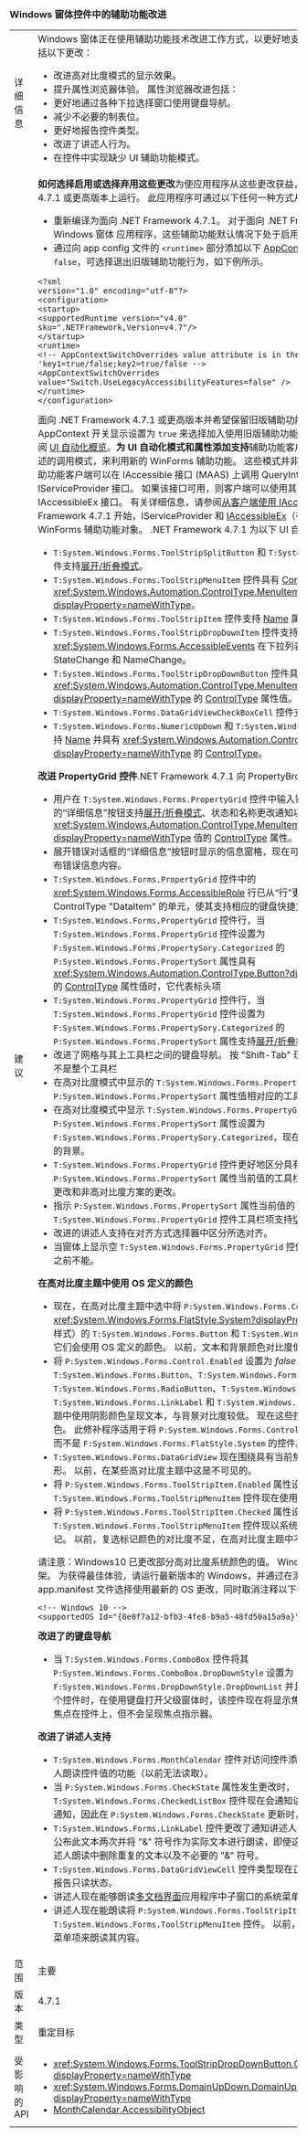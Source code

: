 ### <a name="accessibility-improvements-in-windows-forms-controls"></a>Windows 窗体控件中的辅助功能改进

|   |   |
|---|---|
|详细信息|Windows 窗体正在使用辅助功能技术改进工作方式，以更好地支持 Windows 窗体客户。 其中包括以下更改：<ul><li>改进高对比度模式的显示效果。</li><li>提升属性浏览器体验。 属性浏览器改进包括：</li><li>更好地通过各种下拉选择窗口使用键盘导航。</li><li>减少不必要的制表位。</li><li>更好地报告控件类型。</li><li>改进了讲述人行为。</li><li>在控件中实现缺少 UI 辅助功能模式。</li></ul>|
|建议|<strong>如何选择启用或选择弃用这些更改</strong>为使应用程序从这些更改获益，它必须在 .NET Framework 4.7.1 或更高版本上运行。 此应用程序可通过以下任何一种方式从这些更改中获益：<ul><li>重新编译为面向 .NET Framework 4.7.1。 对于面向 .NET Framework 4.7.1 或更高版本的 Windows 窗体 应用程序，这些辅助功能默认情况下处于启用状态。</li><li>通过向 app config 文件的 <code>&lt;runtime&gt;</code> 部分添加以下 [AppContext 交换机](~/docs/framework/configure-apps/file-schema/runtime/appcontextswitchoverrides-element.md)并将其设置为 <code>false</code>，可选择退出旧版辅助功能行为，如下例所示。</li></ul><pre><code class="language-xml">&lt;?xml version=&quot;1.0&quot; encoding=&quot;utf-8&quot;?&gt;&#13;&#10;&lt;configuration&gt;&#13;&#10;&lt;startup&gt;&#13;&#10;&lt;supportedRuntime version=&quot;v4.0&quot; sku=&quot;.NETFramework,Version=v4.7&quot;/&gt;&#13;&#10;&lt;/startup&gt;&#13;&#10;&lt;runtime&gt;&#13;&#10;&lt;!-- AppContextSwitchOverrides value attribute is in the form of &#39;key1=true/false;key2=true/false  --&gt;&#13;&#10;&lt;AppContextSwitchOverrides value=&quot;Switch.UseLegacyAccessibilityFeatures=false&quot; /&gt;&#13;&#10;&lt;/runtime&gt;&#13;&#10;&lt;/configuration&gt;&#13;&#10;</code></pre>面向 .NET Framework 4.7.1 或更高版本并希望保留旧版辅助功能行为的应用程序，可通过将此 AppContext 开关显示设置为 <code>true</code> 来选择加入使用旧版辅助功能。有关 UI 自动化的概览，请参阅 [UI 自动化概览](~/docs/framework/ui-automation/ui-automation-overview.md)。<strong>为 UI 自动化模式和属性添加支持</strong>辅助功能客户端可以通过使用公共并公开描述的调用模式，来利用新的 WinForms 辅助功能。 这些模式并非特定于 WinForms。 例如，辅助功能客户端可以在 IAccessible 接口 (MAAS) 上调用 QueryInterface 方法，来获取 IServiceProvider 接口。 如果该接口可用，则客户端可以使用其 QueryService 方法来请求 IAccessibleEx 接口。 有关详细信息，请参阅[从客户端使用 IAccessibleEx](https://msdn.microsoft.com/library/windows/desktop/dd561924.aspx)。 从 .NET Framework 4.7.1 开始，IServiceProvider 和 [IAccessibleEx](https://msdn.microsoft.com/library/windows/desktop/dd561898.aspx)（在适用情况下）可用于 WinForms 辅助功能对象。 .NET Framework 4.7.1 为以下 UI 自动化模式和属性添加支持：<ul><li><code>T:System.Windows.Forms.ToolStripSplitButton</code> 和 <code>T:System.Windows.Forms.ComboBox</code> 控件支持[展开/折叠模式](~/docs/framework/ui-automation/implementing-the-ui-automation-expandcollapse-control-pattern.md)。</li><li><code>T:System.Windows.Forms.ToolStripMenuItem</code> 控件具有 [ControlType](~/docs/framework/ui-automation/ui-automation-support-for-the-menubar-control-type.md) 属性值 <xref:System.Windows.Automation.ControlType.MenuItem?displayProperty=nameWithType>。</li><li><code>T:System.Windows.Forms.ToolStripItem</code> 控件支持 [Name](xref:System.Windows.Automation.AutomationElement.NameProperty) 属性和[展开/折叠模式](~/docs/framework/ui-automation/implementing-the-ui-automation-expandcollapse-control-pattern.md)。</li><li><code>T:System.Windows.Forms.ToolStripDropDownItem</code> 控件支持 <xref:System.Windows.Forms.AccessibleEvents> 在下拉列表展开或折叠时指示 StateChange 和 NameChange。</li><li><code>T:System.Windows.Forms.ToolStripDropDownButton</code> 控件具有 <xref:System.Windows.Automation.ControlType.MenuItem?displayProperty=nameWithType> 的 [ControlType](~/docs/framework/ui-automation/ui-automation-support-for-the-menubar-control-type.md) 属性值。</li><li><code>T:System.Windows.Forms.DataGridViewCheckBoxCell</code> 控件支持[切换模式](xref:System.Windows.Automation.TogglePattern)。</li><li><code>T:System.Windows.Forms.NumericUpDown</code> 和 <code>T:System.Windows.Forms.DomainUpDown</code> 控件支持 [Name](xref:System.Windows.Automation.AutomationElement.NameProperty) 并具有 <xref:System.Windows.Automation.ControlType.Spinner?displayProperty=nameWithType> 的 [ControlType](~/docs/framework/ui-automation/ui-automation-support-for-the-spinner-control-type.md)。</li></ul><strong>改进 PropertyGrid 控件</strong>.NET Framework 4.7.1 向 PropertyBrowser 控件添加了以下改进：<ul><li>用户在 <code>T:System.Windows.Forms.PropertyGrid</code> 控件中输入错误值时所显示错误对话框中的“详细信息”按钮支持[展开/折叠模式](~/docs/framework/ui-automation/implementing-the-ui-automation-expandcollapse-control-pattern.md)、状态和名称更改通知以及带有 <xref:System.Windows.Automation.ControlType.MenuItem?displayProperty=nameWithType> 值的 [ControlType](~/docs/framework/ui-automation/ui-automation-support-for-the-menubar-control-type.md) 属性。</li><li>展开错误对话框的“详细信息”按钮时显示的信息窗格，现在可以通过键盘访问并允许讲述人宣布错误信息内容。</li><li><code>T:System.Windows.Forms.PropertyGrid</code> 控件中的 <xref:System.Windows.Forms.AccessibleRole> 行已从“行”更改为“单元”。 映射到 UIA ControlType &quot;DataItem&quot; 的单元，使其支持相应的键盘快捷方式和讲述人朗读。</li><li><code>T:System.Windows.Forms.PropertyGrid</code> 控件行，当 <code>T:System.Windows.Forms.PropertyGrid</code> 控件设置为 <code>F:System.Windows.Forms.PropertySory.Categorized</code> 的 <code>P:System.Windows.Forms.PropertySort</code> 属性具有 <xref:System.Windows.Automation.ControlType.Button?displayProperty=nameWithType> 的 [ControlType](~/docs/framework/ui-automation/ui-automation-support-for-the-menubar-control-type.md) 属性值时，它代表标头项</li><li><code>T:System.Windows.Forms.PropertyGrid</code> 控件行，当 <code>T:System.Windows.Forms.PropertyGrid</code> 控件设置为 <code>F:System.Windows.Forms.PropertySory.Categorized</code> 的 <code>P:System.Windows.Forms.PropertySort</code> 属性支持[展开/折叠模式](~/docs/framework/ui-automation/implementing-the-ui-automation-expandcollapse-control-pattern.md)时，它代表标头项。</li><li>改进了网格与其上工具栏之间的键盘导航。 按 &quot;Shift-Tab&quot; 现在会选中第一个工具栏按钮而不是整个工具栏</li><li>在高对比度模式中显示的 <code>T:System.Windows.Forms.PropertyGrid</code> 控件现在将围绕与当前 <code>P:System.Windows.Forms.PropertySort</code> 属性值相对应的工具栏按钮绘制焦点矩形。</li><li>在高对比度模式中显示 <code>T:System.Windows.Forms.PropertyGrid</code> 控件且 <code>P:System.Windows.Forms.PropertySort</code> 属性设置为 <code>F:System.Windows.Forms.PropertySory.Categorized</code>，现在将以高对比度颜色显示类别标题的背景。</li><li><code>T:System.Windows.Forms.PropertyGrid</code> 控件更好地区分具有焦点的工具栏项和指示 <code>P:System.Windows.Forms.PropertySort</code> 属性当前值的工具栏项。 此修补程序包含高对比度更改和非高对比度方案的更改。</li><li>指示 <code>P:System.Windows.Forms.PropertySort</code> 属性当前值的 <code>T:System.Windows.Forms.PropertyGrid</code> 控件工具栏项支持[切换模式](xref:System.Windows.Automation.TogglePattern)。</li><li>改进的讲述人支持在对齐方式选择器中区分所选对齐。</li><li>当窗体上显示空 <code>T:System.Windows.Forms.PropertyGrid</code> 控件时，现可将焦点置于其上，而之前不能。</li></ul><strong>在高对比度主题中使用 OS 定义的颜色</strong><ul><li>现在，在高对比度主题中选中将 <code>P:System.Windows.Forms.Control.FlatStyle</code> 设置为 <xref:System.Windows.Forms.FlatStyle.System?displayProperty=nameWithType>（默认样式）的 <code>T:System.Windows.Forms.Button</code> 和 <code>T:System.Windows.Forms.CheckBox</code> 控件时，它们会使用 OS 定义的颜色。 以前，文本和背景颜色对比度低，难以阅读。</li><li>将 <code>P:System.Windows.Forms.Control.Enabled</code> 设置为 <em>false</em> 的 <code>T:System.Windows.Forms.Button</code>、<code>T:System.Windows.Forms.CheckBox</code>、<code>T:System.Windows.Forms.RadioButton</code>、<code>T:System.Windows.Forms.Label</code>、<code>T:System.Windows.Forms.LinkLabel</code> 和 <code>T:System.Windows.Forms.GroupBox</code> ，在高对比度主题中使用阴影颜色呈现文本，与背景对比度较低。 现在这些控件使用 OS 定义的“无效文本”颜色。 此修补程序适用于将 <code>P:System.Windows.Forms.Control.FlatStyle</code> 属性设置为某个值而不是 <code>F:System.Windows.Forms.FlatStyle.System</code> 的控件。 后一种控件由 OS 呈现。</li><li><code>T:System.Windows.Forms.DataGridView</code> 现在围绕具有当前焦点的单元内容呈现可见的矩形。 以前，在某些高对比度主题中这是不可见的。</li><li>将 <code>P:System.Windows.Forms.ToolStripItem.Enabled</code> 属性设置为 <em>false</em> 的 <code>T:System.Windows.Forms.ToolStripMenuItem</code> 控件现在使用 OS 定义的“无效文本”颜色。</li><li>将 <code>P:System.Windows.Forms.ToolStripItem.Checked</code> 属性设置为 <em>true</em> 的 <code>T:System.Windows.Forms.ToolStripMenuItem</code> 控件现以系统颜色的对比色呈现相关复选标记。  以前，复选标记颜色的对比度不足，在高对比度主题中不可见。</li></ul>请注意：Windows10 已更改部分高对比度系统颜色的值。 Windows 窗体框架基于 Win32 框架。 为获得最佳体验，请运行最新版本的 Windows，并通过在测试应用程序中添加 app.manifest 文件选择使用最新的 OS 更改，同时取消注释以下代码：<pre><code>&lt;!-- Windows 10 --&gt;&#13;&#10;&lt;supportedOS Id=&quot;{8e0f7a12-bfb3-4fe8-b9a5-48fd50a15a9a}&quot; /&gt;&#13;&#10;</code></pre><strong>改进了的键盘导航</strong><ul><li>当 <code>T:System.Windows.Forms.ComboBox</code> 控件将其 <code>P:System.Windows.Forms.ComboBox.DropDownStyle</code> 设置为 <code>F:System.Windows.Forms.DropDownStyle.DropDownList</code> 并且为窗体上 Tab 键顺序中的第一个控件时，在使用键盘打开父级窗体时，该控件现在将显示焦点矩形。 在此更改之前，键盘焦点在控件上，但不会呈现焦点指示器。</li></ul><strong>改进了讲述人支持</strong><ul><li><code>T:System.Windows.Forms.MonthCalendar</code> 控件对访问控件添加了辅助技术支持，包括使讲述人朗读控件值的功能（以前无法读取）。</li><li>当 <code>P:System.Windows.Forms.CheckState</code> 属性发生更改时，<code>T:System.Windows.Forms.CheckedListBox</code> 控件现在会通知讲述人。 以前，讲述人不会收到通知，因此在 <code>P:System.Windows.Forms.CheckState</code> 更新时，用户也不会收到通知。</li><li><code>T:System.Windows.Forms.LinkLabel</code> 控件更改了通知讲述人控件文本的方式。 以前，讲述人公布此文本两次并将 &quot;&amp;&quot; 符号作为实际文本进行朗读，即使这些符号对用户不可见。 已从讲述人朗读中删除重复的文本以及不必要的 &quot;&amp;&quot; 符号。</li><li><code>T:System.Windows.Forms.DataGridViewCell</code> 控件类型现在正确地向讲述人和其他辅助技术报告只读状态。</li><li>讲述人现在能够朗读[多文档界面](~/docs/framework/winforms/advanced/multiple-document-interface-mdi-applications.md)应用程序中子窗口的系统菜单。</li><li>讲述人现在能朗读将 <code>P:System.Windows.Forms.ToolStripItem.Enabled</code> 属性设置为 <em>false</em> 的 <code>T:System.Windows.Forms.ToolStripMenuItem</code> 控件。 以前，讲述人无法将焦点置于已禁用的菜单项来朗读其内容。</li></ul>|
|范围|主要|
|版本|4.7.1|
|类型|重定目标|
|受影响的 API|<ul><li><xref:System.Windows.Forms.ToolStripDropDownButton.CreateAccessibilityInstance?displayProperty=nameWithType></li><li><xref:System.Windows.Forms.DomainUpDown.DomainUpDownAccessibleObject.Name?displayProperty=nameWithType></li><li>[MonthCalendar.AccessibilityObject](xref:System.Windows.Forms.Control.AccessibilityObject)</li></ul>|

